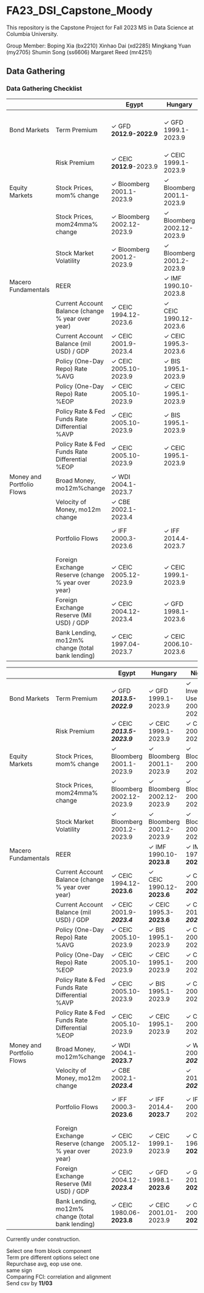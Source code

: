# FA23_DSI_Capstone_Moody

This repository is the Capstone Project for Fall 2023 MS in Data Science at Columbia University.

Group Member:
Boping Xia (bx2210)
Xinhao Dai (xd2285)
Mingkang Yuan (my2705)
Shumin Song (ss6606)
Margaret Reed (mr4251)

## Data Gathering

### Data Gathering Checklist

|                           |                                                    | Egypt                          | Hungary                        | Nigeria                                    | Poland                         | Romania                       |
| ------------------------- | -------------------------------------------------- | ------------------------------ | ------------------------------ | ------------------------------------------ | ------------------------------ | ----------------------------- |
| Bond Markets              | Term Premium                                       | ✓ GFD</br>**2012.9-2022.9**    | ✓ GFD</br>1999.1-2023.9        | ✓ Investing</br>Use 2 Yr</br>2008.2-2023.9 | ✓ GFD</br>2003.12-2023.3       | ✓ GFD</br>2008.1-**2022.9**   |
|                           | Risk Premium                                       | ✓ CEIC</br>**2012.9**-2023.9   | ✓ CEIC</br>1999.1-2023.9       | ✓ CEIC</br>**2007.12-2022.9**              | ✓ CEIC</br>1999.5-2023.3       | ✓ CEIC</br>2001.12-2023.6     |
| Equity Markets            | Stock Prices, mom% change                          | ✓ Bloomberg</br>2001.1-2023.9  | ✓ Bloomberg</br>2001.1-2023.9  | ✓ Bloomberg</br>2001.2-2023.9              | ✓ Bloomberg</br>2001.1-2023.9  | ✓ Bloomberg</br>2003.2-2023.9 |
|                           | Stock Prices, mom24mma% change                     | ✓ Bloomberg</br>2002.12-2023.9 | ✓ Bloomberg</br>2002.12-2023.9 | ✓ Bloomberg</br>2003.1-2023.9              | ✓ Bloomberg</br>2002.12-2023.9 | ✓ Bloomberg</br>2005.1-2023.9 |
|                           | Stock Market Volatility                            | ✓ Bloomberg</br>2001.2-2023.9  | ✓ Bloomberg</br>2001.2-2023.9  | ✓ Bloomberg</br>2001.2-2023.9              | ✓ Bloomberg</br>2001.2-2023.9  | ✓ Bloomberg</br>2003.3-2023.9 |
| Macero Fundamentals       | REER                                               |                                | ✓ IMF</br>1990.10-2023.8       | ✓ IMF</br>1979.12-2023.8                   | ✓ IMF</br>1990.10-2023.8       | ✓ IMF</br>1990.10-2023.8      |
|                           | Current Account Balance (change % year over year)  | ✓ CEIC</br>1994.12-2023.6      | ✓</br>CEIC 1990.12-2023.6      | ✓ CEIC</br>2009.3-**2022.12**              | ✓ CEIC</br>2001.3-2023.6       | ✓ CEIC</br>2003.9-2023.6      |
|                           | Current Account Balance (mil USD) / GDP            | ✓ CEIC</br>2001.9-2023.4       | ✓ CEIC</br> 1995.3-2023.6      | ✓ CEIC </br>2010.3-**2022.12**             | ✓ CEIC </br>2022.3-2023.6      | ✓ CEIC </br>2003.9-2023.6     |
|                           | Policy (One-Day Repo) Rate %AVG                    | ✓ CEIC</br>2005.10-2023.9      | ✓ BIS</br>1995.1-2023.9        | ✓ CEIC</br>2006.12-2023.9                  | ✓ BIS</br>1995.1-2023.9        | ✓ BIS</br>2003.1-2023.9       |
|                           | Policy (One-Day Repo) Rate %EOP                    | ✓ CEIC</br>2005.10-2023.9      | ✓ CEIC</br>1995.1-2023.9       | ✓ CEIC</br>2006.12-2023.9                  | ✓ BIS</br>1995.1-2023.9        | ✓ CEIC</br>2003.1-2023.9      |
|                           | Policy Rate & Fed Funds Rate Differential %AVP     | ✓ CEIC</br>2005.10-2023.9      | ✓ BIS</br>1995.1-2023.9        | ✓ CEIC</br>2006.12-2023.9                  | ✓ BIS</br>1995.1-2023.9        | ✓ BIS</br>2003.1-2023.9       |
|                           | Policy Rate & Fed Funds Rate Differential %EOP     | ✓ CEIC</br>2005.10-2023.9      | ✓ CEIC</br>1995.1-2023.9       | ✓ CEIC</br>2006.12-2023.9                  | ✓ CEIC</br>1995.1-2023.9       | ✓ CEIC</br>2003.1-2023.9      |
| Money and Portfolio Flows | Broad Money, mo12m%change                          | ✓ WDI</br>2004.1-2023.7        |                                | ✓ WDI</br>2001.12-2023.4                   | ✓ IMF</br>2004.3-2023.7        | ✓ IMF</br>2001.12-2023.8      |
|                           | Velocity of Money, mo12m change                    | ✓ CBE</br>2002.1-2023.4        |                                | ✓ </br>2010.3-2023.4                       | ✓ </br>2004.3-2023.6           | ✓ </br>2001.12-2023.6         |
|                           | Portfolio Flows                                    | ✓ IFF</br>2000.3-2023.6        | ✓ IFF</br>2014.4-2023.7        | ✓ IFF</br>2005.3-2024.12                   | ✓</br>IFF 2000.1-2023.7        | ✓</br>IFF 2005.1-2023.7       |
|                           | Foreign Exchange Reserve (change % year over year) | ✓ CEIC</br>2005.12-2023.9      | ✓ CEIC</br>1999.1-2023.9       | ✓ CEIC</br>1961.1-2023.6                   | ✓ CEIC</br>1999.1-2023.9       | ✓ CEIC</br>2006.4-2023.9      |
|                           | Foreign Exchange Reserve (Mil USD) / GDP           | ✓ CEIC</br>2004.12-2023.4      | ✓ GFD</br>1998.1-2023.6        | ✓ GFD</br>2010.3-2023.6                    | ✓ GFD</br>2002.3-2023.6        | ✓ GFD</br>2005.4-2023.6       |
|                           | Bank Lending, mo12m% change (total bank lending)   | ✓ CEIC</br>1997.04-2023.7      | ✓ CEIC</br>2006.10-2023.6      | Not Found                                  | ✓ CEIC</br>1997.12-2023.9      | ✓ CEIC</br>2008.01-2023.9     |

|                           |                                                   | Egypt     | Hungary   | Nigeria | Poland | Romania |
|---------------------------|---------------------------------------------------|-----------|-----------|---------|--------|---------|
| Bond Markets              | Term Premium                                      | ✓ GFD</br>***2013.5-2022.9*** | ✓ GFD</br>1999.1-2023.9 | ✓ Investing</br>Use 2 Yr</br>2008.2-2023.9 | ✓ GFD</br>2003.12-**2023.3** | ✓ GFD</br>2008.1-***2022.9*** |
|                           | Risk Premium                                      | ✓ CEIC</br>***2013.5-2023.9*** | ✓ CEIC</br>1999.1-2023.9 | ✓ CEIC</br>2007.12-2023.9 | ✓ CEIC</br>1999.5-***2023.3*** | ✓ CEIC</br>2001.12-**2023.6** |
| Equity Markets            | Stock Prices, mom% change                         | ✓ Bloomberg</br>2001.1-2023.9 | ✓ Bloomberg</br>2001.1-2023.9 | ✓ Bloomberg</br>2001.2-2023.9| ✓ Bloomberg</br>2001.1-2023.9 | ✓ Bloomberg</br>2003.2-2023.9|
|                           | Stock Prices, mom24mma% change                    | ✓ Bloomberg</br>2002.12-2023.9 | ✓ Bloomberg</br>2002.12-2023.9 | ✓ Bloomberg</br>2003.1-2023.9 | ✓ Bloomberg</br>2002.12-2023.9 | ✓ Bloomberg</br>2005.1-2023.9 |
|                           | Stock Market Volatility                           | ✓ Bloomberg</br>2001.2-2023.9 | ✓ Bloomberg</br>2001.2-2023.9 | ✓ Bloomberg</br>2001.2-2023.9| ✓ Bloomberg</br>2001.2-2023.9 | ✓ Bloomberg</br>2003.3-2023.9 |
| Macero Fundamentals       | REER                                              |  | ✓ IMF</br>1990.10-**2023.8** | ✓ IMF</br>1979.12-**2023.8** | ✓ IMF</br>1990.10-**2023.8** | ✓ IMF</br>1990.10-**2023.8** |
|                           | Current Account Balance (change % year over year) | ✓ CEIC</br>1994.12-**2023.6** | ✓</br>CEIC 1990.12-**2023.6** | ✓ CEIC</br>2009.3-***2022.12*** | ✓ CEIC</br>2001.3-2023.6 | ✓ CEIC</br>2003.9-*2023.6* |
|                           | Current Account Balance (mil USD) / GDP           | ✓ CEIC</br>2001.9-***2023.4*** | ✓ CEIC</br> 1995.3-**2023.6** | ✓ CEIC </br>2010.3-***2022.12*** | ✓ CEIC </br>2022.3-2023.6 | ✓ CEIC </br>2003.9-**2023.6** |
|                           | Policy (One-Day Repo) Rate %AVG                   | ✓ CEIC</br>2005.10-2023.9 | ✓ BIS</br>1995.1-2023.9 | ✓ CEIC</br>2006.12-2023.9 | ✓ BIS</br>1995.1-2023.9 | ✓ BIS</br>2003.1-2023.9 |
|                           | Policy (One-Day Repo) Rate %EOP                   | ✓ CEIC</br>2005.10-2023.9 | ✓ CEIC</br>1995.1-2023.9 | ✓ CEIC</br>2006.12-2023.9 | ✓ BIS</br>1995.1-2023.9 | ✓ CEIC</br>2003.1-2023.9 |
|                           | Policy Rate & Fed Funds Rate Differential %AVP    | ✓ CEIC</br>2005.10-2023.9 | ✓ BIS</br>1995.1-2023.9 | ✓ CEIC</br>2006.12-2023.9 | ✓ BIS</br>1995.1-2023.9 | ✓ BIS</br>2003.1-2023.9 |
|                           | Policy Rate & Fed Funds Rate Differential %EOP    | ✓ CEIC</br>2005.10-2023.9 | ✓ CEIC</br>1995.1-2023.9 | ✓ CEIC</br>2006.12-2023.9 | ✓ CEIC</br>1995.1-2023.9 | ✓ CEIC</br>2003.1-2023.9 |
| Money and Portfolio Flows | Broad Money, mo12m%change                         | ✓ WDI</br>2004.1-**2023.7** |  | ✓ WDI</br>2001.12-***2023.4*** | ✓ IMF</br>2004.3-**2023.7** | ✓ IMF</br>2001.12-**2023.8** |
|                           | Velocity of Money, mo12m change                   | ✓ CBE</br>2002.1-***2023.4*** |  | ✓ </br>2010.3-***2023.4*** | ✓ </br>2004.3-**2023.6** | ✓ </br>2001.12-**2023.6** |
|                           | Portfolio Flows                                   | ✓ IFF</br>2000.3-**2023.6** | ✓ IFF</br>2014.4-**2023.7** | ✓ IFF</br>2005.3-2024.12 | ✓</br>IFF 2000.1-**2023.7** | ✓</br>IFF 2005.1-**2023.7** |
|                           | Foreign Exchange Reserve (change % year over year)| ✓ CEIC</br>2005.12-2023.9 | ✓ CEIC</br>1999.1-2023.9 | ✓ CEIC</br>1961.1-**2023.6** | ✓ CEIC</br>1999.1-2023.9 | ✓ CEIC</br>2006.4-2023.9 |
|                           | Foreign Exchange Reserve (Mil USD) / GDP          | ✓ CEIC</br>2004.12-***2023.4*** | ✓ GFD</br>1998.1-**2023.6** | ✓ GFD</br>2010.3-**2023.6** | ✓ GFD</br>2002.3-**2023.6** | ✓ GFD</br>2005.4-**2023.6** |
|                           | Bank Lending, mo12m% change (total bank lending)  | ✓ CEIC</br>1980.06-**2023.8** | ✓ CEIC</br>2001.01-2023.9 | ✓ CEIC</br>2007.01-**2023.8** | ✓ CEIC</br>2006.01-**2023.8** | ✓ CEIC</br>2006.12-**2023.8** |
    




Currently under construction.

Select one from block component</br>
Term pre different options select one</br>
Repurchase avg, eop use one.</br>
same sign</br>
Comparing FCI: correlation and alignment</br>
Send csv by **11/03**
